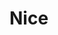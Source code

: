 <!DOCTYPE html>
<html lang="cs">
<head>
  <meta charset="UTF-8">
  <meta name="viewport" content="width=device-width, initial-scale=1.0">
  <meta http-equiv="X-UA-Compatible" content="ie=edge">
  <title>Martin Krejzl's Site</title>
</head>
<body>
  <h1>Nice</h1>
</body>
</html>
